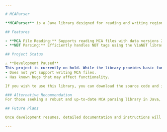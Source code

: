```yaml
---

# MCAParser  

**MCAParser** is a Java library designed for reading and writing region files ([MCA files](https://minecraft.wiki/w/Region_file_format)). This project leverages [ViaNBT](https://github.com/ViaVersion/ViaNBT) to handle NBT (Named Binary Tag) data within MCA files.  

## Features  

- **MCA File Reading:** Supports reading MCA files with data versions 2860 and above (protocol 757).  
- **NBT Parsing:** Efficiently handles NBT tags using the ViaNBT library.  

## Project Status  

⚠️ **Development Paused**  
This project is currently on hold. While the library provides basic functionality for reading MCA files, it:  
- Does not yet support writing MCA files.  
- Has known bugs that may affect functionality.  

If you wish to use this library, you can download the source code and integrate it directly into your project.  

### Alternative Recommendation  
For those seeking a robust and up-to-date MCA parsing library in Java, consider using **ens-gijs NBT** (under development), a fork of **Querz NBT**. It supports both MCA reading and writing but may require minor modifications to its source code to save written data.  

## Future Plans  

Once development resumes, detailed documentation and instructions will be provided to guide integration and usage. Stay tuned for updates!

---
```

